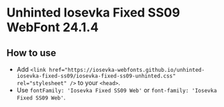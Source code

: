# Unhinted Iosevka Fixed SS09 WebFont 24.1.4

## How to use

- Add `<link href="https://iosevka-webfonts.github.io/unhinted-iosevka-fixed-ss09/iosevka-fixed-ss09-unhinted.css" rel="stylesheet" />` to your `<head>`.
- Use `fontFamily: 'Iosevka Fixed SS09 Web'` or `font-family: 'Iosevka Fixed SS09 Web'`.
